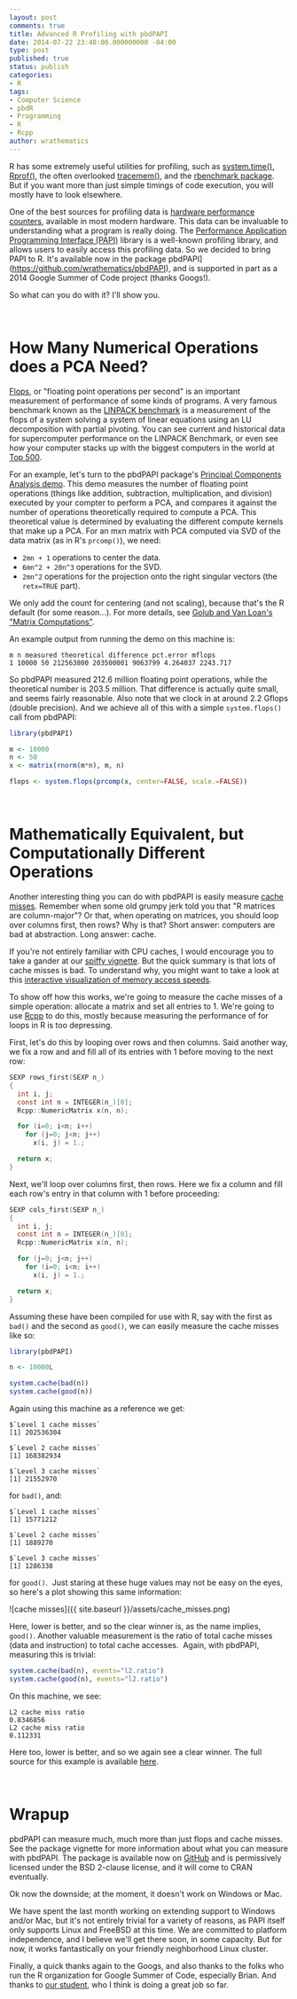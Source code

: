 ```yaml
---
layout: post
comments: true
title: Advanced R Profiling with pbdPAPI
date: 2014-07-22 23:48:00.000000000 -04:00
type: post
published: true
status: publish
categories:
- R
tags:
- Computer Science
- pbdR
- Programming
- R
- Rcpp
author: wrathematics
---
```



R has some extremely useful utilities for profiling, such as [system.time()](http://stat.ethz.ch/R-manual/R-patched/library/base/html/system.time.html), [Rprof()](http://stat.ethz.ch/R-manual/R-devel/library/utils/html/Rprof.html), the often overlooked [tracemem()](http://stat.ethz.ch/R-manual/R-patched/library/base/html/tracemem.html), and the [rbenchmark package](http://cran.r-project.org/web/packages/rbenchmark/index.html). But if you want more than just simple timings of code execution, you will mostly have to look elsewhere.

One of the best sources for profiling data is [hardware performance counters](https://en.wikipedia.org/wiki/Hardware_performance_counter), available in most modern hardware. This data can be invaluable to understanding what a program is really doing. The [Performance Application Programming Interface (PAPI)](http://icl.cs.utk.edu/papi/) library is a well-known profiling library, and allows users to easily access this profiling data. So we decided to bring PAPI to R. It's available now in the package pbdPAPI](https://github.com/wrathematics/pbdPAPI), and is supported in part as a 2014 Google Summer of Code project (thanks Googs!).

So what can you do with it? I'll show you.

 

How Many Numerical Operations does a PCA Need?
==============================================

[Flops](https://en.wikipedia.org/wiki/FLOPS), or "floating point operations per second" is an important measurement of performance of some kinds of programs. A very famous benchmark known as the [LINPACK benchmark](https://en.wikipedia.org/wiki/LINPACK_benchmarks) is a measurement of the flops of a system solving a system of linear equations using an LU decomposition with partial pivoting. You can see current and historical data for supercomputer performance on the LINPACK Benchmark, or even see how your computer stacks up with the biggest computers in the world at [Top 500](http://www.top500.org/).

For an example, let's turn to the pbdPAPI package's [Principal Components Analysis demo](https://github.com/wrathematics/pbdPAPI/blob/master/demo/pca.r). This demo measures the number of floating point operations (things like addition, subtraction, multiplication, and division) executed by your compter to perform a PCA, and compares it against the number of operations theoretically required to compute a PCA. This theoretical value is determined by evaluating the different compute kernels that make up a PCA. For an mxn matrix with PCA computed via SVD of the data matrix (as in R's `prcomp()`), we need:

-   `2mn + 1` operations to center the data.
-   `6mn^2 + 20n^3` operations for the SVD.
-   `2mn^2` operations for the projection onto the right singular vectors (the `retx=TRUE` part).

We only add the count for centering (and not scaling), because that's the R default (for some reason...). For more details, see [Golub and Van Loan's "Matrix Computations"](http://www.amazon.com/Computations-Hopkins-Studies-Mathematical-Sciences/dp/0801854148/).

An example output from running the demo on this machine is:

```
m n measured theoretical difference pct.error mflops
1 10000 50 212563800 203500001 9063799 4.264037 2243.717
```

So pbdPAPI measured 212.6 million floating point operations, while the theoretical number is 203.5 million. That difference is actually quite small, and seems fairly reasonable. Also note that we clock in at around 2.2 Gflops (double precision). And we achieve all of this with a simple `system.flops()` call from pbdPAPI:

```R
library(pbdPAPI)

m <- 10000
n <- 50
x <- matrix(rnorm(m*n), m, n)

flops <- system.flops(prcomp(x, center=FALSE, scale.=FALSE))
```

 

Mathematically Equivalent, but Computationally Different Operations
===================================================================

Another interesting thing you can do with pbdPAPI is easily measure [cache misses](https://en.wikipedia.org/wiki/CPU_cache#Cache_miss). Remember when some old grumpy jerk told you that "R matrices are column-major"? Or that, when operating on matrices, you should loop over columns first, then rows? Why is that? Short answer: computers are bad at abstraction. Long answer: cache.

If you're not entirely familiar with CPU caches, I would encourage you to take a gander at our [spiffy vignette](https://github.com/wrathematics/pbdPAPI/blob/master/inst/doc/pbdPAPI-guide.pdf?raw=true). But the quick summary is that lots of cache misses is bad. To understand why, you might want to take a look at this [interactive visualization of memory access speeds](http://www.overbyte.com.au/misc/Lesson3/CacheFun.html).

To show off how this works, we're going to measure the cache misses of a simple operation: allocate a matrix and set all entries to 1. We're going to use [Rcpp](http://cran.r-project.org/web/packages/Rcpp/index.html) to do this, mostly because measuring the performance of for loops in R is too depressing.

First, let's do this by looping over rows and then columns. Said another way, we fix a row and and fill all of its entries with 1 before moving to the next row:

```c
SEXP rows_first(SEXP n_)
{
  int i, j;
  const int n = INTEGER(n_)[0];
  Rcpp::NumericMatrix x(n, n);

  for (i=0; i<n; i++)
    for (j=0; j<n; j++)
      x(i, j) = 1.;

  return x;
}
```

Next, we'll loop over columns first, then rows. Here we fix a column and fill each row's entry in that column with 1 before proceeding:

```c
SEXP cols_first(SEXP n_)
{
  int i, j;
  const int n = INTEGER(n_)[0];
  Rcpp::NumericMatrix x(n, n);

  for (j=0; j<n; j++)
    for (i=0; i<n; i++)
      x(i, j) = 1.;

  return x;
}
```

Assuming these have been compiled for use with R, say with the first as `bad()` and the second as `good()`, we can easily measure the cache misses like so:

```R
library(pbdPAPI)

n <- 10000L

system.cache(bad(n))
system.cache(good(n))
```

Again using this machine as a reference we get:

```
$`Level 1 cache misses`
[1] 202536304

$`Level 2 cache misses`
[1] 168382934

$`Level 3 cache misses`
[1] 21552970
```

for `bad()`, and:

```
$`Level 1 cache misses`
[1] 15771212

$`Level 2 cache misses`
[1] 1889270

$`Level 3 cache misses`
[1] 1286338
```

for `good()`.  Just staring at these huge values may not be easy on the eyes, so here's a plot showing this same information:

![cache misses]({{ site.baseurl }}/assets/cache_misses.png)

Here, lower is better, and so the clear winner is, as the name implies, `good()`. Another valuable measurement is the ratio of total cache misses (data and instruction) to total cache accesses.  Again, with pbdPAPI, measuring this is trivial:

```R
system.cache(bad(n), events="l2.ratio")
system.cache(good(n), events="l2.ratio")
```

On this machine, we see:

```
L2 cache miss ratio
0.8346856
L2 cache miss ratio
0.112331
```

Here too, lower is better, and so we again see a clear winner. The full source for this example is available [here](https://github.com/wrathematics/pbdPAPI/blob/master/demo/cache_access.r).

 

Wrapup
======

pbdPAPI can measure much, much more than just flops and cache misses. See the package vignette for more information about what you can measure with pbdPAPI. The package is available now on [GitHub](https://github.com/wrathematics/pbdPAPI) and is permissively licensed under the BSD 2-clause license, and it will come to CRAN eventually.

Ok now the downside; at the moment, it doesn't work on Windows or Mac.

We have spent the last month working on extending support to Windows and/or Mac, but it's not entirely trivial for a variety of reasons, as PAPI itself only supports Linux and FreeBSD at this time. We are committed to platform independence, and I believe we'll get there soon, in some capacity. But for now, it works fantastically on your friendly neighborhood Linux cluster.

Finally, a quick thanks again to the Googs, and also thanks to the folks who run the R organization for Google Summer of Code, especially Brian. And thanks to [our student](https://github.com/heckendorfc), who I think is doing a great job so far.
